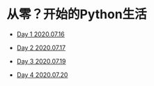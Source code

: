 <!--
 * @Descripition: 
 * @Version: 
 * @Author: SmartFox97
 * @Date: 2020-07-14 21:23:50
 * @LastEditors: SmartFox97
 * @LastEditTime: 2020-07-21 23:08:57
--> 
# 从零？开始的Python生活

+ [Day 1 2020.07.16](https://github.com/SmartFox97/PythonPractice/tree/master/day1)
+ [Day 2 2020.07.17](https://github.com/SmartFox97/PythonPractice/tree/master/day2)
+ [Day 3 2020.07.19](https://github.com/SmartFox97/PythonPractice/tree/master/day3)

+ [Day 4 2020.07.20](https://github.com/SmartFox97/PythonPractice/tree/master/day4)